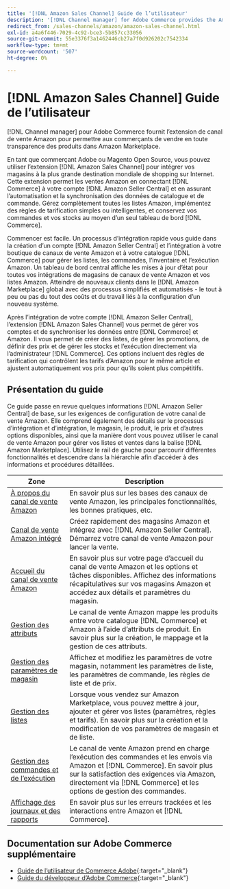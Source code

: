 ```yaml
---
title: '[!DNL Amazon Sales Channel] Guide de l’utilisateur'
description: '[!DNL Channel manager] for Adobe Commerce provides the Amazon sales channel extension to enable merchants to seamlessly sell products in the [!DNL Amazon Marketplace].'
redirect_from: /sales-channels/amazon/amazon-sales-channel.html
exl-id: a4a6f446-7029-4c92-bce3-5b857cc33056
source-git-commit: 55e3376f3a1462446cb27a7f0d926202c7542334
workflow-type: tm+mt
source-wordcount: '507'
ht-degree: 0%

---
```


# [!DNL Amazon Sales Channel] Guide de l’utilisateur

[!DNL Channel manager] pour Adobe Commerce fournit l’extension de canal de vente Amazon pour permettre aux commerçants de vendre en toute transparence des produits dans Amazon Marketplace.

En tant que commerçant Adobe ou Magento Open Source, vous pouvez utiliser l’extension [!DNL Amazon Sales Channel] pour intégrer vos magasins à la plus grande destination mondiale de shopping sur Internet. Cette extension permet les ventes Amazon en connectant [!DNL Commerce] à votre compte [!DNL Amazon Seller Central] et en assurant l’automatisation et la synchronisation des données de catalogue et de commande. Gérez complètement toutes les listes Amazon, implémentez des règles de tarification simples ou intelligentes, et conservez vos commandes et vos stocks au moyen d’un seul tableau de bord [!DNL Commerce].

Commencer est facile. Un processus d’intégration rapide vous guide dans la création d’un compte [!DNL Amazon Seller Central] et l’intégration à votre boutique de canaux de vente Amazon et à votre catalogue [!DNL Commerce] pour gérer les listes, les commandes, l’inventaire et l’exécution Amazon. Un tableau de bord central affiche les mises à jour d’état pour toutes vos intégrations de magasins de canaux de vente Amazon et vos listes Amazon. Atteindre de nouveaux clients dans le [!DNL Amazon Marketplace] global avec des processus simplifiés et automatisés - le tout à peu ou pas du tout des coûts et du travail liés à la configuration d’un nouveau système.

Après l’intégration de votre compte [!DNL Amazon Seller Central], l’extension [!DNL Amazon Sales Channel] vous permet de gérer vos comptes et de synchroniser les données entre [!DNL Commerce] et Amazon. Il vous permet de créer des listes, de gérer les promotions, de définir des prix et de gérer les stocks et l’exécution directement via l’administrateur [!DNL Commerce]. Ces options incluent des règles de tarification qui contrôlent les tarifs d’Amazon pour le même article et ajustent automatiquement vos prix pour qu’ils soient plus compétitifs.

## Présentation du guide

Ce guide passe en revue quelques informations [!DNL Amazon Seller Central] de base, sur les exigences de configuration de votre canal de vente Amazon. Elle comprend également des détails sur le processus d’intégration et d’intégration, le magasin, le produit, le prix et d’autres options disponibles, ainsi que la manière dont vous pouvez utiliser le canal de vente Amazon pour gérer vos listes et ventes dans la balise [!DNL Amazon Marketplace]. Utilisez le rail de gauche pour parcourir différentes fonctionnalités et descendre dans la hiérarchie afin d’accéder à des informations et procédures détaillées.

| Zone | Description |
|----|----|
| [À propos du canal de vente Amazon](./about-amazon-sales-channel.md) | En savoir plus sur les bases des canaux de vente Amazon, les principales fonctionnalités, les bonnes pratiques, etc. |
| [Canal de vente Amazon intégré](./amazon-onboarding-home.md) | Créez rapidement des magasins Amazon et intégrez avec [!DNL Amazon Seller Central]. Démarrez votre canal de vente Amazon pour lancer la vente. |
| [Accueil du canal de vente Amazon](./amazon-sales-channel-home.md) | En savoir plus sur votre page d’accueil du canal de vente Amazon et les options et tâches disponibles. Affichez des informations récapitulatives sur vos magasins Amazon et accédez aux détails et paramètres du magasin. |
| [Gestion des attributs](./attributes-view.md) | Le canal de vente Amazon mappe les produits entre votre catalogue [!DNL Commerce] et Amazon à l’aide d’attributs de produit. En savoir plus sur la création, le mappage et la gestion de ces attributs. |
| [Gestion des paramètres de magasin](./ob-store-review.md) | Affichez et modifiez les paramètres de votre magasin, notamment les paramètres de liste, les paramètres de commande, les règles de liste et de prix. |
| [Gestion des listes](./managing-product-listings.md) | Lorsque vous vendez sur Amazon Marketplace, vous pouvez mettre à jour, ajouter et gérer vos listes (paramètres, règles et tarifs). En savoir plus sur la création et la modification de vos paramètres de magasin et de liste. |
| [Gestion des commandes et de l’exécution](./managing-orders.md) | Le canal de vente Amazon prend en charge l’exécution des commandes et les envois via Amazon et [!DNL Commerce]. En savoir plus sur la satisfaction des exigences via Amazon, directement via [!DNL Commerce] et les options de gestion des commandes. |
| [Affichage des journaux et des rapports](./amazon-logs-reports.md) | En savoir plus sur les erreurs trackées et les interactions entre Amazon et [!DNL Commerce]. |

## Documentation sur Adobe Commerce supplémentaire

- [Guide de l’utilisateur de Commerce Adobe](https://docs.magento.com/user-guide/){:target=&quot;_blank&quot;}
- [Guide du développeur d’Adobe Commerce](https://devdocs.magento.com/){:target=&quot;_blank&quot;}
